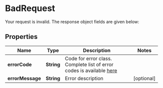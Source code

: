 # BadRequest

Your request is invalid. The response object fields are given below: 

## Properties
Name | Type | Description | Notes
------------ | ------------- | ------------- | -------------
**errorCode** | **String** |Code for error class. Complete list of error codes is available [here](https://pay.bleumi.com/docs/#errors)| 
**errorMessage** | **String** | Error description |  [optional]
